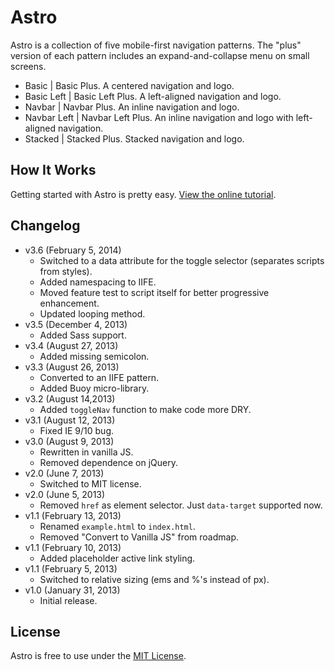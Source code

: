 # Astro
Astro is a collection of five mobile-first navigation patterns. The "plus" version of each pattern includes an expand-and-collapse menu on small screens.

* Basic | Basic Plus. A centered navigation and logo.
* Basic Left | Basic Left Plus. A left-aligned navigation and logo.
* Navbar | Navbar Plus. An inline navigation and logo.
* Navbar Left | Navbar Left Plus. An inline navigation and logo with left-aligned navigation.
* Stacked | Stacked Plus. Stacked navigation and logo.

## How It Works
Getting started with Astro is pretty easy. [View the online tutorial](http://cferdinandi.github.com/astro/).

## Changelog
* v3.6 (February 5, 2014)
  * Switched to a data attribute for the toggle selector (separates scripts from styles).
  * Added namespacing to IIFE.
  * Moved feature test to script itself for better progressive enhancement.
  * Updated looping method.
* v3.5 (December 4, 2013)
  * Added Sass support.
* v3.4 (August 27, 2013)
  * Added missing semicolon.
* v3.3 (August 26, 2013)
  * Converted to an IIFE pattern.
  * Added Buoy micro-library.
* v3.2 (August 14,2013)
  * Added `toggleNav` function to make code more DRY.
* v3.1 (August 12, 2013)
  * Fixed IE 9/10 bug.
* v3.0 (August 9, 2013)
  * Rewritten in vanilla JS.
  * Removed dependence on jQuery.
* v2.0 (June 7, 2013)
  * Switched to MIT license.
* v2.0 (June 5, 2013)
  * Removed `href` as element selector. Just `data-target` supported now.
* v1.1 (February 13, 2013)
  * Renamed `example.html` to `index.html`.
  * Removed "Convert to Vanilla JS" from roadmap.
* v1.1 (February 10, 2013)
  * Added placeholder active link styling.
* v1.1 (February 5, 2013)
  * Switched to relative sizing (ems and %'s instead of px).
* v1.0 (January 31, 2013)
  * Initial release.

## License
Astro is free to use under the [MIT License](http://gomakethings.com/mit/).
